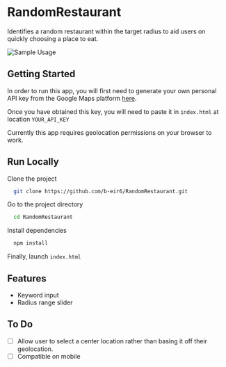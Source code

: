 
# RandomRestaurant

Identifies a random restaurant within the target radius to aid users on quickly choosing a place to eat.

![Sample Usage](https://github.com/b-eir6/RandomRestaurant/blob/main/SampleUsage.gif)
## Getting Started

In order to run this app, you will first need to generate your own personal API key from the Google Maps platform [here](https://www.google.com/search?q=google+maps+api+getting+started&rlz=1C1GCEU_enNZ922NZ922&oq=google+maps+api+getting&aqs=chrome.0.69i59j69i57j35i39l2j0i512j69i60l3.3280j0j7&sourceid=chrome&ie=UTF-8).

Once you have obtained this key, you will need to paste it in `index.html` at location `YOUR_API_KEY`

Currently this app requires geolocation permissions on your browser to work.
## Run Locally

Clone the project

```bash
  git clone https://github.com/b-eir6/RandomRestaurant.git
```

Go to the project directory

```bash
  cd RandomRestaurant
```

Install dependencies

```bash
  npm install
```

Finally, launch `index.html`
## Features
- Keyword input
- Radius range slider
## To Do
- [ ]   Allow user to select a center location rather than basing it off their geolocation.
- [ ]   Compatible on mobile

